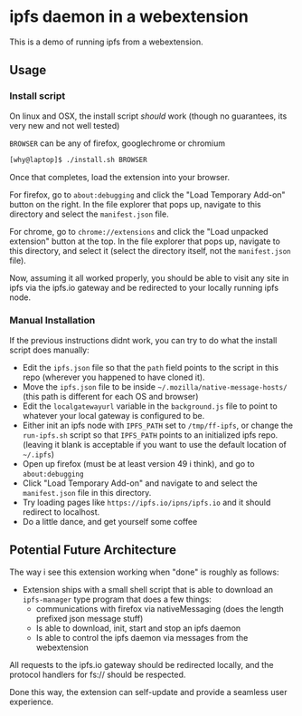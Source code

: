 # ipfs daemon in a webextension 

This is a demo of running ipfs from a webextension.

## Usage

### Install script
On linux and OSX, the install script *should* work (though no guarantees, its very new and not well tested)

`BROWSER` can be any of firefox, googlechrome or chromium
```sh
[why@laptop]$ ./install.sh BROWSER
```

Once that completes, load the extension into your browser. 

For firefox, go to `about:debugging` and click the "Load Temporary Add-on" button on the right. In the file explorer that pops up, navigate to this directory and select the `manifest.json` file. 

For chrome, go to `chrome://extensions` and click the "Load unpacked extension" button at the top. In the file explorer that pops up, navigate to this directory, and select it (select the directory itself, not the `manifest.json` file).

Now, assuming it all worked properly, you should be able to visit any site in ipfs via the ipfs.io gateway and be redirected to your locally running ipfs node.

### Manual Installation
If the previous instructions didnt work, you can try to do what the install script does manually:
- Edit the `ipfs.json` file so that the `path` field points to the script in this repo (wherever you happened to have cloned it).
- Move the `ipfs.json` file to be inside `~/.mozilla/native-message-hosts/` (this path is different for each OS and browser)
- Edit the `localgatewayurl` variable in the `background.js` file to point to whatever your local gateway is configured to be.
- Either init an ipfs node with `IPFS_PATH` set to `/tmp/ff-ipfs`, or change the `run-ipfs.sh` script so that `IPFS_PATH` points to an initialized ipfs repo. (leaving it blank is acceptable if you want to use the default location of `~/.ipfs`)
- Open up firefox (must be at least version 49 i think), and go to `about:debugging`
- Click "Load Temporary Add-on" and navigate to and select the `manifest.json` file in this directory.
- Try loading pages like `https://ipfs.io/ipns/ipfs.io` and it should redirect to localhost.
- Do a little dance, and get yourself some coffee

## Potential Future Architecture
The way i see this extension working when "done" is roughly as follows:
- Extension ships with a small shell script that is able to download an `ipfs-manager` type program that does a few things:
	- communications with firefox via nativeMessaging (does the length prefixed json message stuff)
	- Is able to download, init, start and stop an ipfs daemon
	- Is able to control the ipfs daemon via messages from the webextension

All requests to the ipfs.io gateway should be redirected locally, and the protocol handlers for fs:// should be respected.

Done this way, the extension can self-update and provide a seamless user experience. 
